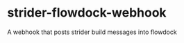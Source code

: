 strider-flowdock-webhook
========================

A webhook that posts strider build messages into flowdock
